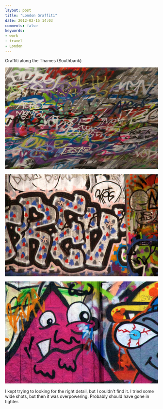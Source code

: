 ```yaml
---
layout: post
title: "London Graffiti"
date: 2012-02-15 14:03
comments: false
keywords:
- work
- travel
- London
---
```

Graffiti along the Thames (Southbank)

![](/assets/images/2012/2012-02-12/London-27.jpg "Graffiti along the Thames" )


![](/assets/images/2012/2012-02-12/London-39.jpg "Graffiti along the Thames" )


![](/assets/images/2012/2012-02-12/London-40.jpg "Graffiti along the Thames" )


I kept trying to looking for the right detail, but I couldn't find it.  I tried some wide shots, but then it was overpowering.  Probably should have gone in tighter.
